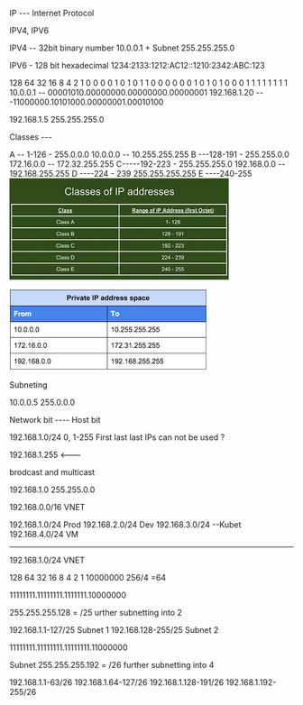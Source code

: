 

IP --- Internet Protocol 

IPV4, IPV6

IPV4 -- 32bit binary number 10.0.0.1  + Subnet 255.255.255.0

IPV6 - 128 bit hexadecimal 1234:2133:1212:AC12::1210:2342:ABC:123


 128  64  32  16 8  4  2  1 
 0    0    0   0  1  0  1  0
 1    1    0   0  0  0  0  0
 1     0   1   0   1 0  0  0 
 1    1    1   1   1 1  1  1
10.0.0.1 -- 00001010.00000000.00000000.00000001
192.168.1.20  ---11000000.10101000.00000001.00010100

192.168.1.5 255.255.255.0

Classes ---

A  -- 1-126 - 255.0.0.0        10.0.0.0 -- 10.255.255.255
B  ---128-191 - 255.255.0.0    172.16.0.0 -- 172.32.255.255
C-----192-223 - 255.255.255.0  192.168.0.0 -- 192.168.255.255
D ----224 - 239 255.255.255.255
E ----240-255
![alt text](image.png)

![alt text](image-1.png)


Subneting 

10.0.0.5 255.0.0.0

Network bit ---- Host bit

192.168.1.0/24    0, 1-255  First last last IPs can not be used ?

192.168.1.255 <---

brodcast and multicast


192.168.1.0 255.255.0.0

192.168.0.0/16  VNET

192.168.1.0/24  Prod 
192.168.2.0/24  Dev
192.168.3.0/24  --Kubet
192.168.4.0/24  VM

----------------------------------------------------

192.168.1.0/24    VNET

 128  64  32  16 8  4  2  1 
  10000000
 256/4 =64

 11111111.11111111.1111111.10000000

 255.255.255.128   =  /25 urther subnetting into 2

 192.168.1.1-127/25   Subnet 1
 192.168.128-255/25   Subnet 2

 11111111.11111111.11111111.11000000

 Subnet 255.255.255.192   =  /26 further subnetting into 4

 192.168.1.1-63/26
 192.168.1.64-127/26
 192.168.1.128-191/26
 192.168.1.192-255/26